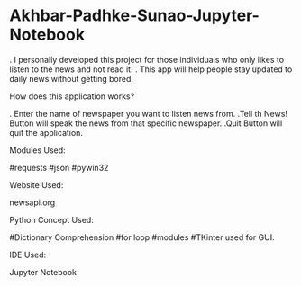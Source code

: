 # Akhbar-Padhke-Sunao-Jupyter-Notebook

. I personally developed this project for those individuals who only likes to listen to  the news and not read it.
. This app will help people stay updated to daily news without getting bored.

How does this application works?

. Enter the name of newspaper you want to listen news from.
.Tell th News! Button will speak the news from that specific newspaper.
.Quit Button will quit the application.

Modules Used:

#requests
#json
#pywin32

Website Used:

newsapi.org

Python Concept Used:

#Dictionary Comprehension
#for loop
#modules
#TKinter used for GUI.

IDE Used:

Jupyter Notebook
